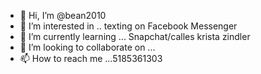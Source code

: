 - 👋 Hi, I’m @bean2010 
- 👀 I’m interested in .. texting on Facebook Messenger
- 🌱 I’m currently learning ... Snapchat/calles krista  zindler 
- 💞️ I’m looking to collaborate on ...
- 📫 How to reach me ...5185361303

<!---
Bean2010/bean2010 is a ✨ special ✨ repository because its `README.md` (this file) appears on your GitHub profile.
You can click the Preview link to take a look at your changes.
--->
